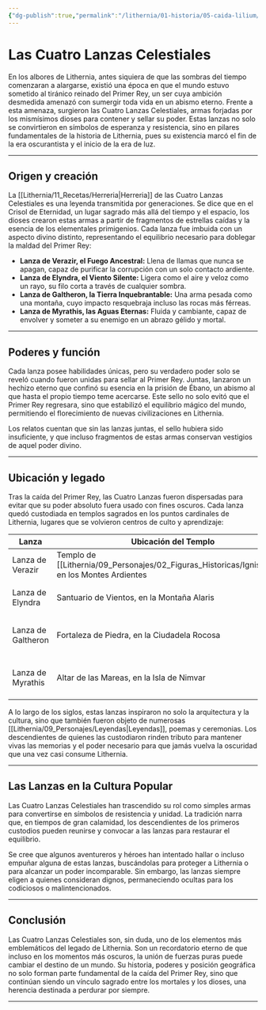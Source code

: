```yaml
---
{"dg-publish":true,"permalink":"/lithernia/01-historia/05-caida-lilium/las-cuatro-lanzas-celestiales/","title":"Las Cuatro Lanzas Celestiales","tags":["lithernia","artefacto","leyenda"]}
---
```


# Las Cuatro Lanzas Celestiales

En los albores de Lithernia, antes siquiera de que las sombras del tiempo comenzaran a alargarse, existió una época en que el mundo estuvo sometido al tiránico reinado del Primer Rey, un ser cuya ambición desmedida amenazó con sumergir toda vida en un abismo eterno. Frente a esta amenaza, surgieron las Cuatro Lanzas Celestiales, armas forjadas por los mismísimos dioses para contener y sellar su poder. Estas lanzas no solo se convirtieron en símbolos de esperanza y resistencia, sino en pilares fundamentales de la historia de Lithernia, pues su existencia marcó el fin de la era oscurantista y el inicio de la era de luz.

---

## Origen y creación

La [[Lithernia/11_Recetas/Herreria\|Herreria]] de las Cuatro Lanzas Celestiales es una leyenda transmitida por generaciones. Se dice que en el Crisol de Eternidad, un lugar sagrado más allá del tiempo y el espacio, los dioses crearon estas armas a partir de fragmentos de estrellas caídas y la esencia de los elementales primigenios. Cada lanza fue imbuida con un aspecto divino distinto, representando el equilibrio necesario para doblegar la maldad del Primer Rey:

- **Lanza de Verazir, el Fuego Ancestral:** Llena de llamas que nunca se apagan, capaz de purificar la corrupción con un solo contacto ardiente.
- **Lanza de Elyndra, el Viento Silente:** Ligera como el aire y veloz como un rayo, su filo corta a través de cualquier sombra.
- **Lanza de Galtheron, la Tierra Inquebrantable:** Una arma pesada como una montaña, cuyo impacto resquebraja incluso las rocas más férreas.
- **Lanza de Myrathis, las Aguas Eternas:** Fluida y cambiante, capaz de envolver y someter a su enemigo en un abrazo gélido y mortal.

---

## Poderes y función

Cada lanza posee habilidades únicas, pero su verdadero poder solo se reveló cuando fueron unidas para sellar al Primer Rey. Juntas, lanzaron un hechizo eterno que confinó su esencia en la prisión de Ébano, un abismo al que hasta el propio tiempo teme acercarse. Este sello no solo evitó que el Primer Rey regresara, sino que estabilizó el equilibrio mágico del mundo, permitiendo el florecimiento de nuevas civilizaciones en Lithernia.

Los relatos cuentan que sin las lanzas juntas, el sello hubiera sido insuficiente, y que incluso fragmentos de estas armas conservan vestigios de aquel poder divino.

---

## Ubicación y legado

Tras la caída del Primer Rey, las Cuatro Lanzas fueron dispersadas para evitar que su poder absoluto fuera usado con fines oscuros. Cada lanza quedó custodiada en templos sagrados en los puntos cardinales de Lithernia, lugares que se volvieron centros de culto y aprendizaje:

| Lanza                  | Ubicación del Templo                       | Región                      | Custodios                  |
|------------------------|-------------------------------------------|-----------------------------|----------------------------|
| Lanza de Verazir       | Templo de [[Lithernia/09_Personajes/02_Figuras_Historicas/Ignis\|Ignis]], en los Montes Ardientes  | Sur                        | Orden de la Llama Eterna    |
| Lanza de Elyndra       | Santuario de Vientos, en la Montaña Alaris| Este                       | Clan del Viento Silente     |
| Lanza de Galtheron     | Fortaleza de Piedra, en la Ciudadela Rocosa| Oeste                      | Hermanos del Escudo de Roca |
| Lanza de Myrathis      | Altar de las Mareas, en la Isla de Nimvar  | Norte                      | Sociedad de los Mares Profundos |

A lo largo de los siglos, estas lanzas inspiraron no solo la arquitectura y la cultura, sino que también fueron objeto de numerosas [[Lithernia/09_Personajes/Leyendas\|Leyendas]], poemas y ceremonias. Los descendientes de quienes las custodiaron rinden tributo para mantener vivas las memorias y el poder necesario para que jamás vuelva la oscuridad que una vez casi consume Lithernia.

---

## Las Lanzas en la Cultura Popular

Las Cuatro Lanzas Celestiales han trascendido su rol como simples armas para convertirse en símbolos de resistencia y unidad. La tradición narra que, en tiempos de gran calamidad, los descendientes de los primeros custodios pueden reunirse y convocar a las lanzas para restaurar el equilibrio.

Se cree que algunos aventureros y héroes han intentado hallar o incluso empuñar alguna de estas lanzas, buscándolas para proteger a Lithernia o para alcanzar un poder incomparable. Sin embargo, las lanzas siempre eligen a quienes consideran dignos, permaneciendo ocultas para los codiciosos o malintencionados.

---

## Conclusión

Las Cuatro Lanzas Celestiales son, sin duda, uno de los elementos más emblemáticos del legado de Lithernia. Son un recordatorio eterno de que incluso en los momentos más oscuros, la unión de fuerzas puras puede cambiar el destino de un mundo. Su historia, poderes y posición geográfica no solo forman parte fundamental de la caída del Primer Rey, sino que continúan siendo un vínculo sagrado entre los mortales y los dioses, una herencia destinada a perdurar por siempre.

---